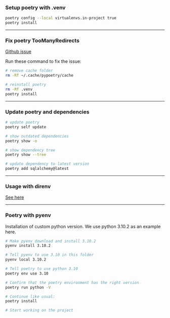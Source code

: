 ### Setup poetry with .venv

```sh
poetry config --local virtualenvs.in-project true
poetry install
```

---

### Fix poetry TooManyRedirects

[Github issue](https://github.com/python-poetry/poetry/issues/728)

Run these command to fix the issue:

```sh
# remove cache folder
rm -Rf ~/.cache/pypoetry/cache

# reinstall poetry
rm -Rf .venv
poetry install
```

---

### Update poetry and dependencies

```sh
# update poetry
poetry self update

# show outdated dependencies
poetry show -o

# show dependency tree
poetry show --tree

# update dependency to latest version
poetry add sqlalchemy@latest
```

---

### Usage with direnv
[See here](direnv.md)


---

### Poetry with pyenv

Installation of custom python version.
We use python 3.10.2 as an example here.

```sh
# Make pyenv download and install 3.10.2
pyenv install 3.10.2

# Tell pyenv to use 3.10 in this folder
pyenv local 3.10.2

# Tell poetry to use python 3.10
poetry env use 3.10

# Confirm that the poetry environment has the right version
poetry run python -V

# Continue like usual:
poetry install

# Start working on the project
```
